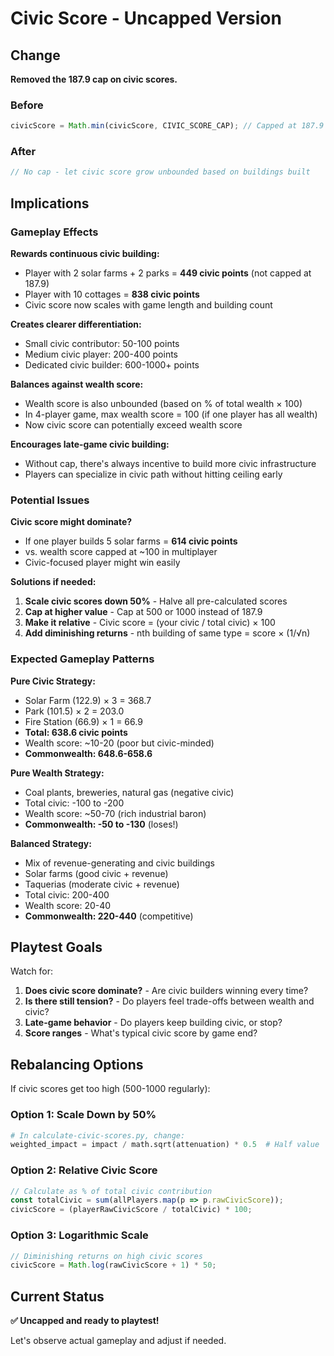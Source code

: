 # Civic Score - Uncapped Version

## Change

**Removed the 187.9 cap on civic scores.**

### Before
```javascript
civicScore = Math.min(civicScore, CIVIC_SCORE_CAP); // Capped at 187.9
```

### After
```javascript
// No cap - let civic score grow unbounded based on buildings built
```

## Implications

### Gameplay Effects

**Rewards continuous civic building:**
- Player with 2 solar farms + 2 parks = **449 civic points** (not capped at 187.9)
- Player with 10 cottages = **838 civic points**
- Civic score now scales with game length and building count

**Creates clearer differentiation:**
- Small civic contributor: 50-100 points
- Medium civic player: 200-400 points
- Dedicated civic builder: 600-1000+ points

**Balances against wealth score:**
- Wealth score is also unbounded (based on % of total wealth × 100)
- In 4-player game, max wealth score = 100 (if one player has all wealth)
- Now civic score can potentially exceed wealth score

**Encourages late-game civic building:**
- Without cap, there's always incentive to build more civic infrastructure
- Players can specialize in civic path without hitting ceiling early

### Potential Issues

**Civic score might dominate?**
- If one player builds 5 solar farms = **614 civic points**
- vs. wealth score capped at ~100 in multiplayer
- Civic-focused player might win easily

**Solutions if needed:**
1. **Scale civic scores down 50%** - Halve all pre-calculated scores
2. **Cap at higher value** - Cap at 500 or 1000 instead of 187.9
3. **Make it relative** - Civic score = (your civic / total civic) × 100
4. **Add diminishing returns** - nth building of same type = score × (1/√n)

### Expected Gameplay Patterns

**Pure Civic Strategy:**
- Solar Farm (122.9) × 3 = 368.7
- Park (101.5) × 2 = 203.0
- Fire Station (66.9) × 1 = 66.9
- **Total: 638.6 civic points**
- Wealth score: ~10-20 (poor but civic-minded)
- **Commonwealth: 648.6-658.6**

**Pure Wealth Strategy:**
- Coal plants, breweries, natural gas (negative civic)
- Total civic: -100 to -200
- Wealth score: ~50-70 (rich industrial baron)
- **Commonwealth: -50 to -130** (loses!)

**Balanced Strategy:**
- Mix of revenue-generating and civic buildings
- Solar farms (good civic + revenue)
- Taquerias (moderate civic + revenue)
- Total civic: 200-400
- Wealth score: 20-40
- **Commonwealth: 220-440** (competitive)

## Playtest Goals

Watch for:
1. **Does civic score dominate?** - Are civic builders winning every time?
2. **Is there still tension?** - Do players feel trade-offs between wealth and civic?
3. **Late-game behavior** - Do players keep building civic, or stop?
4. **Score ranges** - What's typical civic score by game end?

## Rebalancing Options

If civic scores get too high (500-1000 regularly):

### Option 1: Scale Down by 50%
```python
# In calculate-civic-scores.py, change:
weighted_impact = impact / math.sqrt(attenuation) * 0.5  # Half value
```

### Option 2: Relative Civic Score
```javascript
// Calculate as % of total civic contribution
const totalCivic = sum(allPlayers.map(p => p.rawCivicScore));
civicScore = (playerRawCivicScore / totalCivic) * 100;
```

### Option 3: Logarithmic Scale
```javascript
// Diminishing returns on high civic scores
civicScore = Math.log(rawCivicScore + 1) * 50;
```

## Current Status

**✅ Uncapped and ready to playtest!**

Let's observe actual gameplay and adjust if needed.
